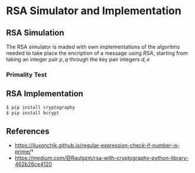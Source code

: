# RSA Simulator and Implementation

## RSA Simulation
The RSA simulator is maded with own implementations of the algoritms needed to take place the encription of a message using _RSA_, starting from taking an integer pair $p,q$ through the key pair integers $d, e$
### Primality Test

## RSA Implementation
```bash
$ pip install cryptography
$ pip install bcrypt
```

## References
* https://iluxonchik.github.io/regular-expression-check-if-number-is-prime/*
* https://medium.com/@Raulgzm/rsa-with-cryptography-python-library-462b26ce4120